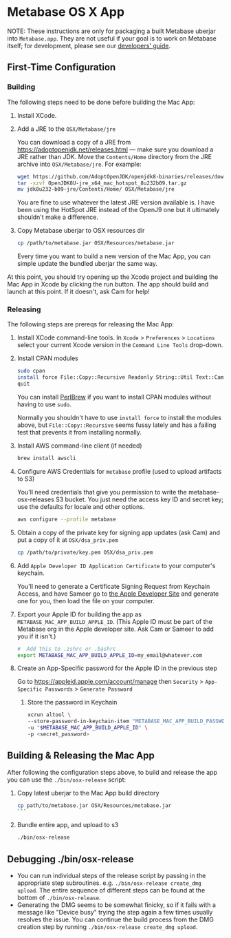 # Metabase OS X App

NOTE: These instructions are only for packaging a built Metabase uberjar into `Metabase.app`. They are not useful if your goal is to work on Metabase itself; for development, please see
our [developers' guide](developers-guide.md).

## First-Time Configuration

### Building

The following steps need to be done before building the Mac App:

1.  Install XCode.

1.  Add a JRE to the `OSX/Metabase/jre`

    You can download a copy of a JRE from https://adoptopenjdk.net/releases.html — make sure you download a JRE rather than JDK. Move the `Contents/Home` directory from the JRE archive into `OSX/Metabase/jre`. For example:

    ```bash
    wget https://github.com/AdoptOpenJDK/openjdk8-binaries/releases/download/jdk8u232-b09/OpenJDK8U-jre_x64_mac_hotspot_8u232b09.tar.gz
    tar -xzvf OpenJDK8U-jre_x64_mac_hotspot_8u232b09.tar.gz
    mv jdk8u232-b09-jre/Contents/Home/ OSX/Metabase/jre
    ```

    You are fine to use whatever the latest JRE version available is. I have been using the HotSpot JRE instead of the OpenJ9 one but it ultimately shouldn't make a difference.    
    
1.  Copy Metabase uberjar to OSX resources dir

    ```bash
    cp /path/to/metabase.jar OSX/Resources/metabase.jar
    ```
    
    Every time you want to build a new version of the Mac App, you can simple update the bundled uberjar the same way.
        
At this point, you should try opening up the Xcode project and building the Mac App in Xcode by clicking the run button. The app should build and launch at this point. If it doesn't, ask Cam for help!

### Releasing

The following steps are prereqs for releasing the Mac App:


1.  Install XCode command-line tools. In `Xcode` > `Preferences` > `Locations` select your current Xcode version in the `Command Line Tools` drop-down.

1.  Install CPAN modules

    ```bash
    sudo cpan
    install force File::Copy::Recursive Readonly String::Util Text::Caml JSON
    quit
    ```

    You can install [PerlBrew](https://perlbrew.pl/) if you want to install CPAN modules without having to use `sudo`.

    Normally you shouldn't have to use `install force` to install the modules above, but `File::Copy::Recursive` seems fussy lately and has a failing test that prevents it from installing normally.

1.  Install AWS command-line client (if needed)

    ```bash
    brew install awscli
    ```
    
1.  Configure AWS Credentials for `metabase` profile (used to upload artifacts to S3)    

    You'll need credentials that give you permission to write the metabase-osx-releases S3 bucket.
    You just need the access key ID and secret key; use the defaults for locale and other options.
    
    ```bash
    aws configure --profile metabase
    ```
    
1.  Obtain a copy of the private key for signing app updates (ask Cam) and put a copy of it at `OSX/dsa_priv.pem`

    ```bash
    cp /path/to/private/key.pem OSX/dsa_priv.pem
    ```
    
1.  Add `Apple Developer ID Application Certificate` to your computer's keychain.

    You'll need to generate a Certificate Signing Request from Keychain Access, and have Sameer go to [the Apple Developer Site](https://developer.apple.com/account/mac/certificate/) and generate one for you, then load the file on your computer.
    
1.  Export your Apple ID for building the app as `METABASE_MAC_APP_BUILD_APPLE_ID`. (This Apple ID must be part of the Metabase org in the Apple developer site. Ask Cam or Sameer to add you if it isn't.)
     
    ```bash
    #  Add this to .zshrc or .bashrc
    export METABASE_MAC_APP_BUILD_APPLE_ID=my_email@whatever.com
    ```        

1.  Create an App-Specific password for the Apple ID in the previous step

     Go to https://appleid.apple.com/account/manage then `Security` > `App-Specific Passwords` > `Generate Password`
        
    1.  Store the password in Keychain
    
        ```bash
        xcrun altool \
        --store-password-in-keychain-item "METABASE_MAC_APP_BUILD_PASSWORD" \
        -u "$METABASE_MAC_APP_BUILD_APPLE_ID" \
        -p <secret_password>
        ```
      
## Building & Releasing the Mac App
        
After following the configuration steps above, to build and release the app you can use the `./bin/osx-release` script:

1. Copy latest uberjar to the Mac App build directory

    ````bash
    cp path/to/metabase.jar OSX/Resources/metabase.jar
    ```
    
1. Bundle entire app, and upload to s3

    ```bash
    ./bin/osx-release
    ```

## Debugging ./bin/osx-release

*  You can run individual steps of the release script by passing in the appropriate step subroutines. e.g. `./bin/osx-release create_dmg upload`.
   The entire sequence of different steps can be found at the bottom of `./bin/osx-release`.
*  Generating the DMG seems to be somewhat finicky, so if it fails with a message like "Device busy" trying the step again a few times usually resolves the issue.
   You can continue the build process from the DMG creation step by running `./bin/osx-release create_dmg upload`.
